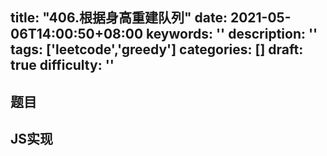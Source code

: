 title: "406.根据身高重建队列"
date: 2021-05-06T14:00:50+08:00
keywords: ''
description: ''
tags: ['leetcode','greedy']
categories: []
draft: true
difficulty: ''
---

## 题目


## JS实现

```javascript

```
